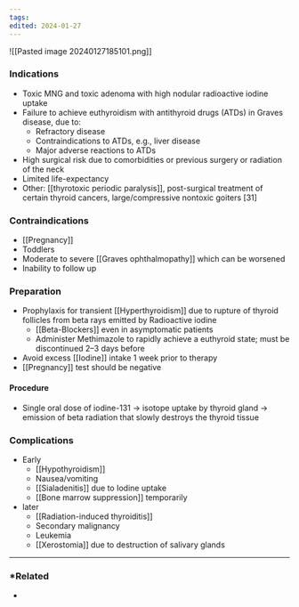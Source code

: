 ```yaml
---
tags: 
edited: 2024-01-27
---
```

![[Pasted image 20240127185101.png]]
### Indications
- Toxic MNG and toxic adenoma with high nodular radioactive iodine uptake
- Failure to achieve euthyroidism with antithyroid drugs (ATDs) in Graves disease, due to:
	- Refractory disease
	- Contraindications to ATDs, e.g., liver disease
	- Major adverse reactions to ATDs
- High surgical risk due to comorbidities  or previous surgery or radiation of the neck
- Limited life-expectancy
- Other: [[thyrotoxic periodic paralysis]], post-surgical treatment of certain thyroid cancers, large/compressive nontoxic goiters  [31]
### Contraindications
- [[Pregnancy]]
- Toddlers
- Moderate to severe [[Graves ophthalmopathy]] which can be worsened
- Inability to follow up
### Preparation
- Prophylaxis for transient [[Hyperthyroidism]] due to rupture of thyroid follicles from beta rays emitted by Radioactive iodine
	- [[Beta-Blockers]] even in asymptomatic patients
	- Administer Methimazole to rapidly achieve a euthyroid state; must be discontinued 2–3 days before
- Avoid excess [[Iodine]] intake 1 week prior to therapy
- [[Pregnancy]] test should be negative 
#### Procedure
- Single oral dose of iodine-131 → isotope uptake by thyroid gland → emission of beta radiation that slowly destroys the thyroid tissue
### Complications
- Early
	- [[Hypothyroidism]]
	- Nausea/vomiting
	- [[Sialadenitis]] due to Iodine uptake 
	- [[Bone marrow suppression]] temporarily
- later
	- [[Radiation-induced thyroiditis]]
	- Secondary malignancy
	- Leukemia 
	- [[Xerostomia]] due to destruction of salivary glands 
---
### *Related
- 